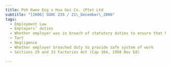 ```yaml
---
title: Poh Kwee Eng v Hua Goi Co. (Pte) Ltd 
subtitle: "[2006] SGHC 235 / 21\_December\_2006"
tags:
  - Employment Law
  - Employers’ duties
  - Whether employer was in breach of statutory duties to ensure that hoisting system was of good mechanical construction, sound material and adequate strength and properly maintained -Sections 29 and 33 Factories Act (Cap 104, 1998 Rev Ed)
  - Tort
  - Negligence
  - Whether employer breached duty to provide safe system of work
  - Sections 29 and 33 Factories Act (Cap 104, 1998 Rev Ed)

---
```


